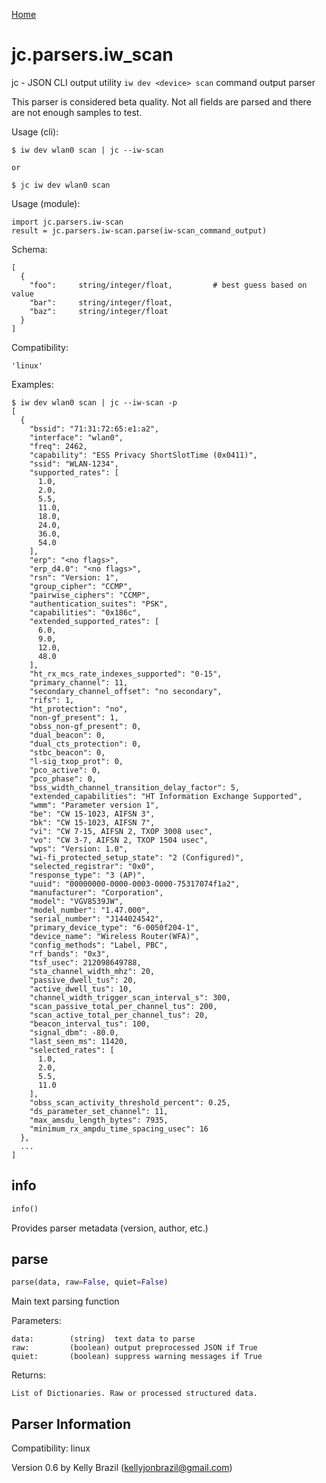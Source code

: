 [Home](https://kellyjonbrazil.github.io/jc/)

# jc.parsers.iw_scan
jc - JSON CLI output utility `iw dev <device> scan` command output parser

This parser is considered beta quality. Not all fields are parsed and there are not enough samples to test.

Usage (cli):

    $ iw dev wlan0 scan | jc --iw-scan

    or

    $ jc iw dev wlan0 scan

Usage (module):

    import jc.parsers.iw-scan
    result = jc.parsers.iw-scan.parse(iw-scan_command_output)

Schema:

    [
      {
        "foo":     string/integer/float,         # best guess based on value
        "bar":     string/integer/float,
        "baz":     string/integer/float
      }
    ]

Compatibility:

    'linux'

Examples:

    $ iw dev wlan0 scan | jc --iw-scan -p
    [
      {
        "bssid": "71:31:72:65:e1:a2",
        "interface": "wlan0",
        "freq": 2462,
        "capability": "ESS Privacy ShortSlotTime (0x0411)",
        "ssid": "WLAN-1234",
        "supported_rates": [
          1.0,
          2.0,
          5.5,
          11.0,
          18.0,
          24.0,
          36.0,
          54.0
        ],
        "erp": "<no flags>",
        "erp_d4.0": "<no flags>",
        "rsn": "Version: 1",
        "group_cipher": "CCMP",
        "pairwise_ciphers": "CCMP",
        "authentication_suites": "PSK",
        "capabilities": "0x186c",
        "extended_supported_rates": [
          6.0,
          9.0,
          12.0,
          48.0
        ],
        "ht_rx_mcs_rate_indexes_supported": "0-15",
        "primary_channel": 11,
        "secondary_channel_offset": "no secondary",
        "rifs": 1,
        "ht_protection": "no",
        "non-gf_present": 1,
        "obss_non-gf_present": 0,
        "dual_beacon": 0,
        "dual_cts_protection": 0,
        "stbc_beacon": 0,
        "l-sig_txop_prot": 0,
        "pco_active": 0,
        "pco_phase": 0,
        "bss_width_channel_transition_delay_factor": 5,
        "extended_capabilities": "HT Information Exchange Supported",
        "wmm": "Parameter version 1",
        "be": "CW 15-1023, AIFSN 3",
        "bk": "CW 15-1023, AIFSN 7",
        "vi": "CW 7-15, AIFSN 2, TXOP 3008 usec",
        "vo": "CW 3-7, AIFSN 2, TXOP 1504 usec",
        "wps": "Version: 1.0",
        "wi-fi_protected_setup_state": "2 (Configured)",
        "selected_registrar": "0x0",
        "response_type": "3 (AP)",
        "uuid": "00000000-0000-0003-0000-75317074f1a2",
        "manufacturer": "Corporation",
        "model": "VGV8539JW",
        "model_number": "1.47.000",
        "serial_number": "J144024542",
        "primary_device_type": "6-0050f204-1",
        "device_name": "Wireless Router(WFA)",
        "config_methods": "Label, PBC",
        "rf_bands": "0x3",
        "tsf_usec": 212098649788,
        "sta_channel_width_mhz": 20,
        "passive_dwell_tus": 20,
        "active_dwell_tus": 10,
        "channel_width_trigger_scan_interval_s": 300,
        "scan_passive_total_per_channel_tus": 200,
        "scan_active_total_per_channel_tus": 20,
        "beacon_interval_tus": 100,
        "signal_dbm": -80.0,
        "last_seen_ms": 11420,
        "selected_rates": [
          1.0,
          2.0,
          5.5,
          11.0
        ],
        "obss_scan_activity_threshold_percent": 0.25,
        "ds_parameter_set_channel": 11,
        "max_amsdu_length_bytes": 7935,
        "minimum_rx_ampdu_time_spacing_usec": 16
      },
      ...
    ]


## info
```python
info()
```
Provides parser metadata (version, author, etc.)

## parse
```python
parse(data, raw=False, quiet=False)
```

Main text parsing function

Parameters:

    data:        (string)  text data to parse
    raw:         (boolean) output preprocessed JSON if True
    quiet:       (boolean) suppress warning messages if True

Returns:

    List of Dictionaries. Raw or processed structured data.

## Parser Information
Compatibility:  linux

Version 0.6 by Kelly Brazil (kellyjonbrazil@gmail.com)
